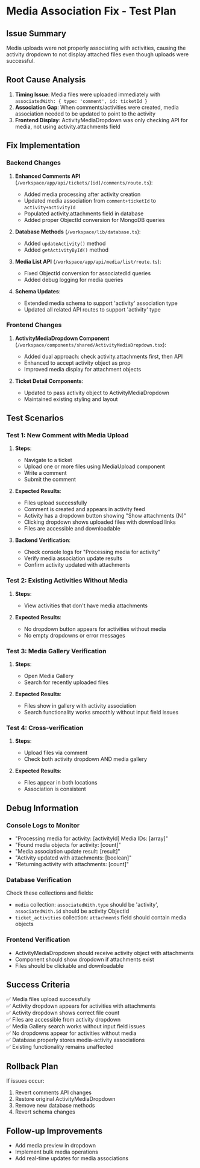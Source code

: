 # Media Association Fix - Test Plan

## Issue Summary
Media uploads were not properly associating with activities, causing the activity dropdown to not display attached files even though uploads were successful.

## Root Cause Analysis
1. **Timing Issue**: Media files were uploaded immediately with `associatedWith: { type: 'comment', id: ticketId }`
2. **Association Gap**: When comments/activities were created, media association needed to be updated to point to the activity
3. **Frontend Display**: ActivityMediaDropdown was only checking API for media, not using activity.attachments field

## Fix Implementation

### Backend Changes
1. **Enhanced Comments API** (`/workspace/app/api/tickets/[id]/comments/route.ts`):
   - Added media processing after activity creation
   - Updated media association from `comment+ticketId` to `activity+activityId`
   - Populated activity.attachments field in database
   - Added proper ObjectId conversion for MongoDB queries

2. **Database Methods** (`/workspace/lib/database.ts`):
   - Added `updateActivity()` method
   - Added `getActivityById()` method

3. **Media List API** (`/workspace/app/api/media/list/route.ts`):
   - Fixed ObjectId conversion for associatedId queries
   - Added debug logging for media queries

4. **Schema Updates**:
   - Extended media schema to support 'activity' association type
   - Updated all related API routes to support 'activity' type

### Frontend Changes
1. **ActivityMediaDropdown Component** (`/workspace/components/shared/ActivityMediaDropdown.tsx`):
   - Added dual approach: check activity.attachments first, then API
   - Enhanced to accept activity object as prop
   - Improved media display for attachment objects

2. **Ticket Detail Components**:
   - Updated to pass activity object to ActivityMediaDropdown
   - Maintained existing styling and layout

## Test Scenarios

### Test 1: New Comment with Media Upload
1. **Steps**:
   - Navigate to a ticket
   - Upload one or more files using MediaUpload component
   - Write a comment
   - Submit the comment

2. **Expected Results**:
   - Files upload successfully
   - Comment is created and appears in activity feed
   - Activity has a dropdown button showing "Show attachments (N)"
   - Clicking dropdown shows uploaded files with download links
   - Files are accessible and downloadable

3. **Backend Verification**:
   - Check console logs for "Processing media for activity"
   - Verify media association update results
   - Confirm activity updated with attachments

### Test 2: Existing Activities Without Media
1. **Steps**:
   - View activities that don't have media attachments

2. **Expected Results**:
   - No dropdown button appears for activities without media
   - No empty dropdowns or error messages

### Test 3: Media Gallery Verification
1. **Steps**:
   - Open Media Gallery
   - Search for recently uploaded files

2. **Expected Results**:
   - Files show in gallery with activity association
   - Search functionality works smoothly without input field issues

### Test 4: Cross-verification
1. **Steps**:
   - Upload files via comment
   - Check both activity dropdown AND media gallery

2. **Expected Results**:
   - Files appear in both locations
   - Association is consistent

## Debug Information

### Console Logs to Monitor
- "Processing media for activity: [activityId] Media IDs: [array]"
- "Found media objects for activity: [count]"
- "Media association update result: [result]"
- "Activity updated with attachments: [boolean]"
- "Returning activity with attachments: [count]"

### Database Verification
Check these collections and fields:
- `media` collection: `associatedWith.type` should be 'activity', `associatedWith.id` should be activity ObjectId
- `ticket_activities` collection: `attachments` field should contain media objects

### Frontend Verification
- ActivityMediaDropdown should receive activity object with attachments
- Component should show dropdown if attachments exist
- Files should be clickable and downloadable

## Success Criteria
✅ Media files upload successfully  
✅ Activity dropdown appears for activities with attachments  
✅ Activity dropdown shows correct file count  
✅ Files are accessible from activity dropdown  
✅ Media Gallery search works without input field issues  
✅ No dropdowns appear for activities without media  
✅ Database properly stores media-activity associations  
✅ Existing functionality remains unaffected  

## Rollback Plan
If issues occur:
1. Revert comments API changes
2. Restore original ActivityMediaDropdown
3. Remove new database methods
4. Revert schema changes

## Follow-up Improvements
- Add media preview in dropdown
- Implement bulk media operations
- Add real-time updates for media associations